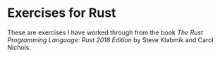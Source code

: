 # Exercises for Rust

These are exercises I have worked through from the book *The Rust Programming Language: Rust 2018 Edition* by Steve Klabmik and Carol Nichols.
